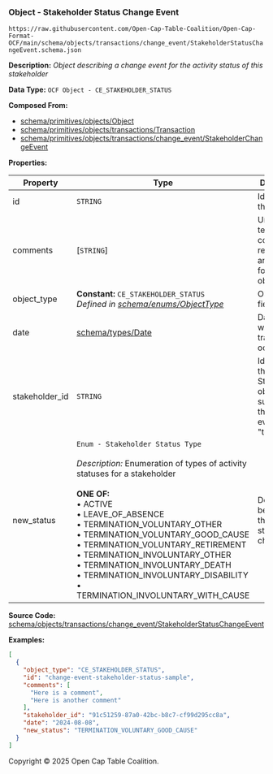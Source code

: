 ### Object - Stakeholder Status Change Event

`https://raw.githubusercontent.com/Open-Cap-Table-Coalition/Open-Cap-Format-OCF/main/schema/objects/transactions/change_event/StakeholderStatusChangeEvent.schema.json`

**Description:** _Object describing a change event for the activity status of this stakeholder_

**Data Type:** `OCF Object - CE_STAKEHOLDER_STATUS`

**Composed From:**

- [schema/primitives/objects/Object](../../../primitives/objects/Object.md)
- [schema/primitives/objects/transactions/Transaction](../../../primitives/objects/transactions/Transaction.md)
- [schema/primitives/objects/transactions/change_event/StakeholderChangeEvent](../../../primitives/objects/transactions/change_event/StakeholderChangeEvent.md)

**Properties:**

| Property       | Type                                                                                                                                                                                                                                                                                                                                                                                                                                                                                                          | Description                                                                        | Required   |
| -------------- | ------------------------------------------------------------------------------------------------------------------------------------------------------------------------------------------------------------------------------------------------------------------------------------------------------------------------------------------------------------------------------------------------------------------------------------------------------------------------------------------------------------- | ---------------------------------------------------------------------------------- | ---------- |
| id             | `STRING`                                                                                                                                                                                                                                                                                                                                                                                                                                                                                                      | Identifier for the object                                                          | `REQUIRED` |
| comments       | [`STRING`]                                                                                                                                                                                                                                                                                                                                                                                                                                                                                                    | Unstructured text comments related to and stored for the object                    | -          |
| object_type    | **Constant:** `CE_STAKEHOLDER_STATUS`</br>_Defined in [schema/enums/ObjectType](../../../enums/ObjectType.md)_                                                                                                                                                                                                                                                                                                                                                                                                | Object type field                                                                  | `REQUIRED` |
| date           | [schema/types/Date](../../../types/Date.md)                                                                                                                                                                                                                                                                                                                                                                                                                                                                   | Date on which the transaction occurred                                             | `REQUIRED` |
| stakeholder_id | `STRING`                                                                                                                                                                                                                                                                                                                                                                                                                                                                                                      | Identifier of the Stakeholder object, a subject of this change event "transaction" | `REQUIRED` |
| new_status     | `Enum - Stakeholder Status Type`</br></br>_Description:_ Enumeration of types of activity statuses for a stakeholder</br></br>**ONE OF:** </br>&bull; ACTIVE </br>&bull; LEAVE_OF_ABSENCE </br>&bull; TERMINATION_VOLUNTARY_OTHER </br>&bull; TERMINATION_VOLUNTARY_GOOD_CAUSE </br>&bull; TERMINATION_VOLUNTARY_RETIREMENT </br>&bull; TERMINATION_INVOLUNTARY_OTHER </br>&bull; TERMINATION_INVOLUNTARY_DEATH </br>&bull; TERMINATION_INVOLUNTARY_DISABILITY </br>&bull; TERMINATION_INVOLUNTARY_WITH_CAUSE | Denoting the beginning of this activity status on the change date                  | `REQUIRED` |

**Source Code:** [schema/objects/transactions/change_event/StakeholderStatusChangeEvent](../../../../../../schema/objects/transactions/change_event/StakeholderStatusChangeEvent.schema.json)

**Examples:**

```json
[
  {
    "object_type": "CE_STAKEHOLDER_STATUS",
    "id": "change-event-stakeholder-status-sample",
    "comments": [
      "Here is a comment",
      "Here is another comment"
    ],
    "stakeholder_id": "91c51259-87a0-42bc-b8c7-cf99d295cc8a",
    "date": "2024-08-08",
    "new_status": "TERMINATION_VOLUNTARY_GOOD_CAUSE"
  }
]
```

Copyright © 2025 Open Cap Table Coalition.
